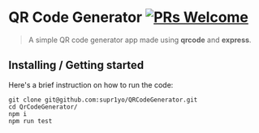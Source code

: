 # QR Code Generator [![PRs Welcome](https://img.shields.io/badge/PRs-welcome-brightgreen.svg?style=flat-square)](http://makeapullrequest.com)
> A simple QR code generator app made using **qrcode** and **express**.

## Installing / Getting started

Here's a brief instruction on how to run the code:
```shell
git clone git@github.com:supr1yo/QRCodeGenerator.git
cd QrCodeGenerator/
npm i
npm run test
```
